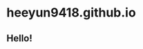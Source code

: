 # heeyun9418.github.io
<!doctype>
<html>
  <head>
  </head>
  
  <body>
  <h2>Hello!</h2>
  </body>
</html>
